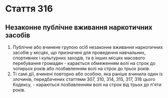 Cтаття 316
====
Незаконне публічне вживання наркотичних засобів
----
1. Публічне або вчинене групою осіб незаконне вживання наркотичних засобів у місцях, що призначені для проведення навчальних, спортивних і культурних заходів, та в інших місцях масового перебування громадян -
карається обмеженням волі на строк до чотирьох років або позбавленням волі на строк до трьох років.
2. Ті самі дії, вчинені повторно або особою, яка раніше вчинила один із злочинів, передбачених статтями 307, 310, 314, 315, 317, 318 цього Кодексу, -
караються позбавленням волі на строк від трьох до п'яти років.
